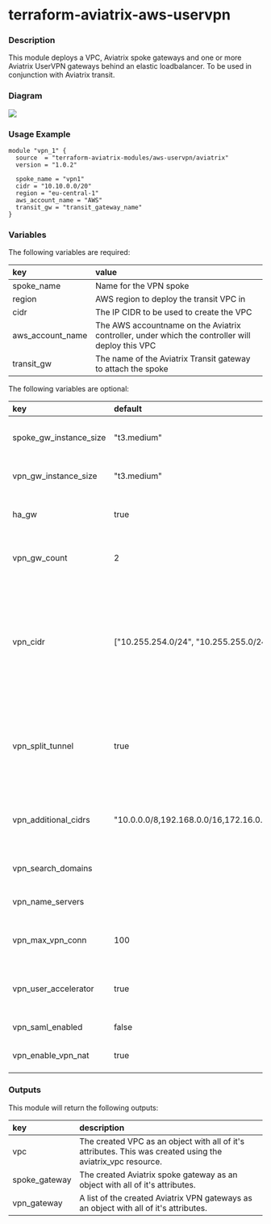 # terraform-aviatrix-aws-uservpn

### Description
This module deploys a VPC, Aviatrix spoke gateways and one or more Aviatrix UserVPN gateways behind an elastic loadbalancer. To be used in conjunction with Aviatrix transit.

### Diagram
<img src="https://dhagens-repository-images-public.s3.eu-central-1.amazonaws.com/terraform-aviatrix-aws-uservpn/module-aviatrix-aws-uservpn.png.png">

### Usage Example
```
module "vpn_1" {
  source  = "terraform-aviatrix-modules/aws-uservpn/aviatrix"
  version = "1.0.2"

  spoke_name = "vpn1"
  cidr = "10.10.0.0/20"
  region = "eu-central-1"
  aws_account_name = "AWS"
  transit_gw = "transit_gateway_name"
}
```

### Variables
The following variables are required:

key | value
:--- | :---
spoke_name | Name for the VPN spoke
region | AWS region to deploy the transit VPC in
cidr | The IP CIDR to be used to create the VPC
aws_account_name | The AWS accountname on the Aviatrix controller, under which the controller will deploy this VPC
transit_gw | The name of the Aviatrix Transit gateway to attach the spoke

The following variables are optional:

key | default | value 
:---|:---|:---
spoke_gw_instance_size | "t3.medium" | Size of the spoke gateway instances
vpn_gw_instance_size | "t3.medium" | Size of the VPN gateway instances
ha_gw | true | Set to false te deploy a single transit GW.
vpn_gw_count | 2 | The amount of VPN Gateways to be deployed.
vpn_cidr | ["10.255.254.0/24", "10.255.255.0/24"] | List of subnets to be used by the VPN gateways for VPN Clients. Needs to contain enough entries for number of vpn_gw_count
vpn_split_tunnel | true | Allows default route to internet directly. Change to false if all traffic should be tunneled.
vpn_additional_cidrs | "10.0.0.0/8,192.168.0.0/16,172.16.0.0/12" | CIDR's to be routed through VPN when using split tunnelling
vpn_search_domains | | List of DNS Domains to search
vpn_name_servers | | List of DNS Servers to use
vpn_max_vpn_conn | 100 | Limit of concurrent users per VPN gateway
vpn_user_accelerator | true | Enable AWS Global Accelerator to optimize traffic quality
vpn_saml_enabled | false | Enable SAML authentication
vpn_enable_vpn_nat | true | Enable source NAT on VPN Gateways

### Outputs
This module will return the following outputs:

key | description
:---|:---
vpc | The created VPC as an object with all of it's attributes. This was created using the aviatrix_vpc resource.
spoke_gateway | The created Aviatrix spoke gateway as an object with all of it's attributes.
vpn_gateway | A list of the created Aviatrix VPN gateways as an object with all of it's attributes.

